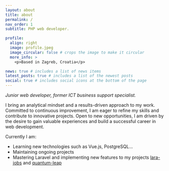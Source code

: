 ```yaml
---
layout: about
title: about
permalink: /
nav_order: 1
subtitle: PHP web developer.

profile:
  align: right
  image: profile.jpeg
  image_circular: false # crops the image to make it circular
  more_info: >
    <p>Based in Zagreb, Croatia</p>

news: true # includes a list of news items
latest_posts: true # includes a list of the newest posts
social: true # includes social icons at the bottom of the page
---
```


_Junior web developer, former ICT business support specialist._

I bring an analytical mindset and a results-driven approach to my work. Committed to continuous improvement, I am eager to refine my skills and contribute to innovative projects. Open to new opportunities, I am driven by the desire to gain valuable experiences and build a successful career in web development.

Currently I am:
- Learning new technologies such as Vue.js, PostgreSQL...
- Maintaining ongoing projects
- Mastering Laravel and implementing new features to my projects [lara-jobs](https://github.com/gitnjole/lara-jobs) and [quantum-leap](https://github.com/gitnjole/quantum-leap)
